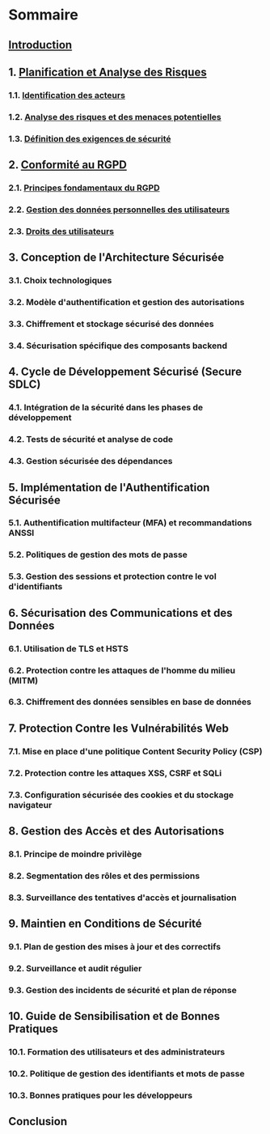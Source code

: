 # Sommaire

## [Introduction](introduction.md)

## 1. [Planification et Analyse des Risques](risk-analysis.md)
### 1.1. [Identification des acteurs](risk-analysis.md#11-identification-des-acteurs)
### 1.2. [Analyse des risques et des menaces potentielles](risk-analysis.md#12-analyse-des-risques-et-menaces-potentielles)
### 1.3. [Définition des exigences de sécurité](risk-analysis.md#13-définition-des-exigences-de-sécurité)

## 2. [Conformité au RGPD](gdpr-compliance.md)
### 2.1. [Principes fondamentaux du RGPD](gdpr-compliance.md#21-principes-fondamentaux-du-rgpd)
### 2.2. [Gestion des données personnelles des utilisateurs](gdpr-compliance.md#22-gestion-des-données-personnelles-des-utilisateurs)
### 2.3. [Droits des utilisateurs](gdpr-compliance.md#23-droits-des-utilisateurs)

## 3. Conception de l'Architecture Sécurisée
### 3.1. Choix technologiques
### 3.2. Modèle d'authentification et gestion des autorisations
### 3.3. Chiffrement et stockage sécurisé des données
### 3.4. Sécurisation spécifique des composants backend

## 4. Cycle de Développement Sécurisé (Secure SDLC)
### 4.1. Intégration de la sécurité dans les phases de développement
### 4.2. Tests de sécurité et analyse de code
### 4.3. Gestion sécurisée des dépendances

## 5. Implémentation de l'Authentification Sécurisée
### 5.1. Authentification multifacteur (MFA) et recommandations ANSSI
### 5.2. Politiques de gestion des mots de passe
### 5.3. Gestion des sessions et protection contre le vol d'identifiants

## 6. Sécurisation des Communications et des Données
### 6.1. Utilisation de TLS et HSTS
### 6.2. Protection contre les attaques de l'homme du milieu (MITM)
### 6.3. Chiffrement des données sensibles en base de données

## 7. Protection Contre les Vulnérabilités Web
### 7.1. Mise en place d'une politique Content Security Policy (CSP)
### 7.2. Protection contre les attaques XSS, CSRF et SQLi
### 7.3. Configuration sécurisée des cookies et du stockage navigateur

## 8. Gestion des Accès et des Autorisations
### 8.1. Principe de moindre privilège
### 8.2. Segmentation des rôles et des permissions
### 8.3. Surveillance des tentatives d'accès et journalisation

## 9. Maintien en Conditions de Sécurité
### 9.1. Plan de gestion des mises à jour et des correctifs
### 9.2. Surveillance et audit régulier
### 9.3. Gestion des incidents de sécurité et plan de réponse

## 10. Guide de Sensibilisation et de Bonnes Pratiques
### 10.1. Formation des utilisateurs et des administrateurs
### 10.2. Politique de gestion des identifiants et mots de passe
### 10.3. Bonnes pratiques pour les développeurs

## Conclusion